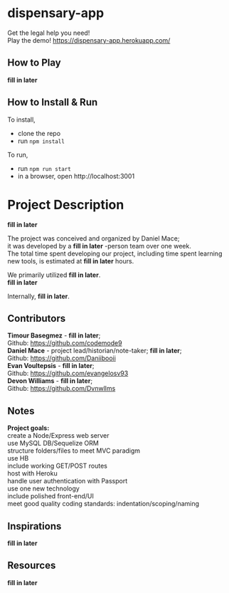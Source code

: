 # dispensary-app
Get the legal help you need!<br> 
Play the demo! https://dispensary-app.herokuapp.com/<br>

## How to Play
__fill in later__

## How to Install & Run
To install,
- clone the repo
- run `npm install`

To run,
- run `npm run start`
- in a browser, open http://localhost:3001

# Project Description
__fill in later__

The project was conceived and organized by Daniel Mace;<br>
it was developed by a __fill in later__ -person team over one week.<br>
The total time spent developing our project, including time spent learning new tools, is estimated at __fill in later__ hours.<br>

We primarily utilized __fill in later__.<br>
__fill in later__

Internally, __fill in later__.<br>


## Contributors
__Timour Basegmez__ - __fill in later__;<br>
  Github: https://github.com/codemode9<br>
__Daniel Mace__ - project lead/historian/note-taker; __fill in later__;<br>
  Github: https://github.com/Daniibooii<br>
__Evan Voultepsis__ - __fill in later__;<br>
  Github: https://github.com/evangelosv93<br>
__Devon Williams__ - __fill in later__;<br>
  Github: https://github.com/Dvnwllms<br>

## Notes
__Project goals:__<br>
create a Node/Express web server<br> 
use MySQL DB/Sequelize ORM<br> 
structure folders/files to meet MVC paradigm<br> 
use HB<br> 
include working GET/POST routes<br> 
host with Heroku<br> 
handle user authentication with Passport<br> 
use one new technology<br> 
include polished front-end/UI<br> 
meet good quality coding standards: indentation/scoping/naming<br> 

## Inspirations
__fill in later__

## Resources
__fill in later__

